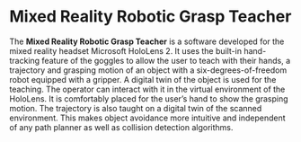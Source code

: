  # Mixed Reality Robotic Grasp Teacher
 
 The **Mixed Reality Robotic Grasp Teacher** is a software developed for the mixed reality headset Microsoft HoloLens 2. It uses the built-in hand-tracking feature of the goggles to allow the user to teach with their hands, a trajectory and grasping motion of an object with a six-degrees-of-freedom robot equipped with a gripper. 
A digital twin of the object is used for the teaching. The operator can interact with it in the virtual environment of the HoloLens. It is comfortably placed for the user’s hand to show the grasping motion.
The trajectory is also taught on a digital twin of the scanned environment. This makes object avoidance more intuitive and independent of any path planner as well as collision detection algorithms.

 
 
